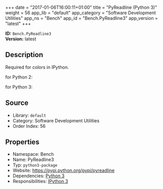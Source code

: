 ﻿+++
date = "2017-01-06T16:00:11+01:00"
title = "PyReadline (Python 3)"
weight = 56
app_lib = "default"
app_category = "Software Development Utilities"
app_ns = "Bench"
app_id = "Bench.PyReadline3"
app_version = "latest"
+++

**ID:** `Bench.PyReadline3`  
**Version:** latest  
<!--more-->

## Description
Required for colors in IPython.

for Python 2:


for Python 3:

## Source

* Library: `default`
* Category: Software Development Utilities
* Order Index: 56

## Properties

* Namespace: Bench
* Name: PyReadline3
* Typ: `python3-package`
* Website: <https://pypi.python.org/pypi/pyreadline>
* Dependencies: [Python 3](/app/Bench.Python3)
* Responsibilities: [IPython 3](/app/Bench.IPython3)

